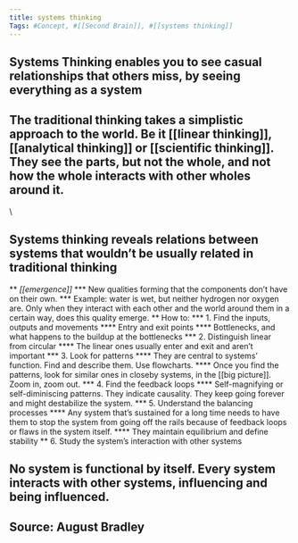 ```yaml
---
title: systems thinking
Tags: #Concept, #[[Second Brain]], #[[systems thinking]]
---
```


## Systems Thinking enables you to see casual relationships that others miss, by seeing everything as a system
## The traditional thinking takes a simplistic approach to the world. Be it [[linear thinking]], [[analytical thinking]] or [[scientific thinking]]. They see the parts, but not the whole, and not how the whole interacts with other wholes around it.
\
## Systems thinking reveals relations between systems that wouldn’t be usually related in traditional thinking
** *[[emergence]]*
*** New qualities forming that the components don’t have on their own.
*** Example: water is wet, but neither hydrogen nor oxygen are. Only when they interact with each other and the world around them in a certain way, does this quality emerge.
** How to:
*** 1. Find the inputs, outputs and movements
**** Entry and exit points
**** Bottlenecks, and what happens to the buildup at the bottlenecks
*** 2. Distinguish linear from circular
**** The linear ones usually enter and exit and aren’t important
*** 3. Look for patterns
**** They are central to systems’ function. Find and describe them. Use flowcharts.
**** Once you find the patterns, look for similar ones in closeby systems, in the [[big picture]]. Zoom in, zoom out.
*** 4. Find the feedback loops
**** Self-magnifying or self-diminiscing patterns. They indicate causality. They keep going forever and might destabilize the system.
*** 5. Understand the balancing processes
**** Any system that’s sustained for a long time needs to have them to stop the system from going off the rails because of feedback loops or flaws in the system itself.
**** They maintain equilibrium and define stability
** 6. Study the system’s interaction with other systems
## No system is functional by itself. Every system interacts with other systems, influencing and being influenced.
## Source: August Bradley